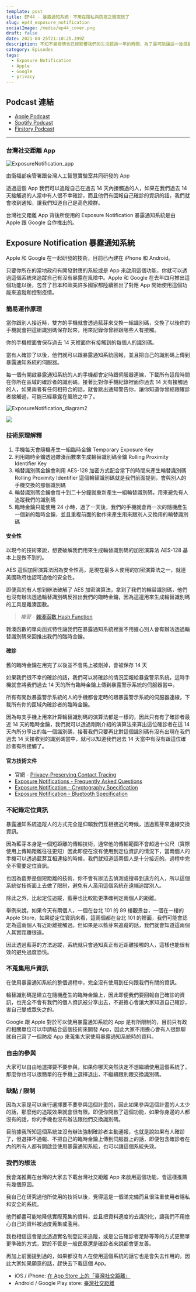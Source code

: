 ```yaml
---
template: post
title: EP44 - 暴露通知系統｜不用在隱私與防疫之間取捨了
slug: ep44_exposure_notification
socialImage: /media/ep44_cover.png
draft: false
date: 2021-04-25T21:10:25.399Z
description: 不知不覺疫情也已經影響我們的生活超過一年的時間，為了盡可能讓這一波混亂趕快終止，Apple和Google共同研發了暴露通知系統供各國公衛單位與政府使用，希望能用最好的方式兼顧隱私與防疫！
category: Episodes
tags:
  - Exposure Notification
  - Apple
  - Google
  - privacy
---
```


## Podcast 連結

- [Apple Podcast](https://podcasts.apple.com/tw/podcast/%E8%B3%87%E5%AE%89%E8%A7%A3%E5%A3%93%E7%B8%AE/id1513276667#episodeGuid=cknxo26mxx45l0805tubv7mae)
- [Spotify Podcast](https://open.spotify.com/episode/4kJ8Ya9iR8PGWMwQLEzrNS?si=228a43cdc4c744c4)
- [Firstory Podcast](https://open.firstory.me/story/cknxo26mxx45l0805tubv7mae)

---

### 台灣社交距離 App

![ExposureNotification_app](/media/exposurenotification_app.jpeg)

由衛福部疾管署跟台灣人工智慧實驗室共同研發的 App

透過這個 App 我們可以追蹤自己在過去 14 天內接觸過的人，如果在我們過去 14 天接觸過的人當中有人很不幸確診，而且他們有回報自己確診的資訊的話，我們就會收到通知，讓我們知道自己是高危險群。

台灣社交距離 App 背後所使用的 Exposure Notification 暴露通知系統是由 Apple 跟 Google 合作推出的。

## Exposure Notification 暴露通知系統

Apple 和 Google 在一起研發的技術，目前已內建在 iPhone 和 Android。

只要你所在的當地政府有開發對應的系統或是 App 來啟用這個功能，你就可以透過這個系統來追蹤自己有沒有暴露在風險中。Apple 和 Google 在去年四月推出這個功能以後，包含了日本和歐美許多國家都陸續推出了對應 App 開始使用這個功能來追蹤和控制疫情。

### 簡易運作原理

當你跟別人接近時，雙方的手機就會透過藍芽來交換一組識別碼，交換了以後你的手機就會把這組識別碼保存起來，用來記錄你曾經跟哪些人有接觸。

你的手機裡面會保存過去 14 天裡面你有接觸到的每個人的識別碼。

當有人確診了以後，他們就可以跟暴露通知系統回報，並且把自己的識別碼上傳到暴露通知系統的伺服器。

每一個有開啟暴露通知系統的人的手機都會定時跟伺服器連線，下載所有這段時間在你所在區域的確診者的識別碼，接著比對你手機紀錄裡面你過去 14 天有接觸過的人，如果兩者有任何相符合的話，就會跳出通知警告你，讓你知道你曾經跟確診者接觸過，可能已經暴露在風險之中了。

![ExposureNotification_diagram2](/media/exposurenotification_diagram1.png)

![](/media/exposurenotification_diagram2.png)

### 技術原理解釋

1. 手機每天會隨機產生一組臨時金鑰 Temporary Exposure Key
2. 利用臨時金鑰透過雜湊函數來生成輪替識別碼金鑰 Rolling Proximity Identifier Key
3. 輪替識別碼金鑰會利用 AES-128 加密方式配合當下的時間來產生輪替識別碼 Rolling Proximity Identifier
   這個輪替識別碼就是我們前面提到，會與別人的手機交換的那個識別碼
4. 輪替識別碼金鑰會每十到二十分鐘就重新產生一組輪替識別碼，用來避免有人追蹤我們的識別碼
5. 臨時金鑰只能使用 24 小時，過了一天後，我們的手機就會再一次的隨機產生一個新的臨時金鑰，並且重複前面的動作來產生用來跟別人交換用的輪替識別碼

#### 安全性

以現今的技術來說，想要破解我們用來生成輪替識別碼的加密演算法 AES-128 基本上是做不到的。

AES 這個加密演算法因為安全性高，是現在最多人使用的加密演算法之一，就連美國政府也認可過他的安全性。

即便真的有人想到辦法破解了 AES 加密演算法，拿到了我們的輪替識別碼，他們也沒有辦法透過輪替識別碼反推出我們的臨時金鑰，因為這邊用來生成輪替識別碼的工具是雜湊函數。

> _複習 -_ [雜湊函數 Hash Function](/posts/EP2-what-is-infosec#雜湊函數-hash-function)

雜湊函數的單向函式特性讓我們在暴露通知系統裡面不用擔心別人會有辦法透過輪替識別碼來回推出我們的臨時金鑰。

#### 確診

舊的臨時金鑰在用完了以後並不會馬上被刪掉，會被保存 14 天

如果我們很不幸的確診的話，我們可以將確診的情況回報給暴露警示系統，這時手機就會將我們過去 14 天的所有臨時金鑰上傳到暴露警示系統的伺服器當中。

所有有開啟暴露警示系統的人的手機都會定時的跟暴露警示系統的伺服器連線，下載所有你的區域內確診者的臨時金鑰。

因為每支手機上用來計算輪替識別碼的演算法都是一樣的，因此只有有了確診者最近 14 天的臨時金鑰，我們就可以透過剛剛介紹的演算法來算出這位確診者在這 14 天內所分享出的每一個識別碼，接著我們只要再比對這個識別碼有沒有出現在我們過去 14 天接收到的識別碼當中，就可以知道我們過去 14 天當中有沒有跟這位確診者有所接觸了。

#### 官方技術文件

- 官網 - [Privacy-Preserving Contact Tracing](https://covid19.apple.com/contacttracing)
- [Exposure Notifications - Frequently Asked Questions](https://covid19-static.cdn-apple.com/applications/covid19/current/static/contact-tracing/pdf/ExposureNotification-FAQv1.2.pdf)
- [Exposure Notification - Cryptography Specification](https://covid19-static.cdn-apple.com/applications/covid19/current/static/contact-tracing/pdf/ExposureNotification-CryptographySpecificationv1.2.pdf?)
- [Exposure Notification - Bluetooth Specification](https://covid19-static.cdn-apple.com/applications/covid19/current/static/contact-tracing/pdf/ExposureNotification-BluetoothSpecificationv1.2.pdf?1)

### 不紀錄定位資訊

暴露通知系統追蹤人的方式完全是仰賴我們互相接近的時候，透過藍芽來連線交換資訊。

因為藍芽本身是一個短距離的傳輸技術，通常他的傳輸範圍不會超過十公尺（實際使用上傳輸距離往往更短）因此即便在沒有使用到定位資訊的情況下，當兩個人的手機可以透過藍芽互相連接的時候，我們就知道這兩個人是十分接近的。過程中完全不需要定位資訊。

也因為藍芽是個短距離的技術，你不會有辦法去偵測或搜尋到遠方的人，所以這個系統從技術面上去做了限制，避免有人濫用這個系統在遠端追蹤別人。

除此之外，比起定位追蹤，藍芽也比較能更準確判定兩個人的距離。

舉例來說，如果今天有兩個人，一個在台北 101 的 89 樓觀景台，一個在一樓的 Apple Store，如果從定位資訊來看，這兩個都在台北 101 的裡面，我們可能會認定為這兩個人有近距離接觸過。但如果是以藍芽來追蹤的話，我們就會知道這兩個人其實距離很遠。

因此透過藍芽的方法追蹤，系統就只會通知真正有近距離接觸的人，這樣也能很有效的避免過度恐慌。

### 不蒐集用戶資訊

在使用暴露通知系統的整個過程中，完全沒有使用到任何跟我們有關的資訊。

輪替識別碼是建立在隨機產生的臨時金鑰上，因此即便我們要回報自己確診的資訊，也完全不會有我們的個人資訊被分享出去，不避擔心會讓大家知道自己確診，害自己變成眾矢之的。

Google 跟 Apple 對於可以使用暴露通知系統的 App 是有所限制的，目前只有政府相關單位可以申請結合這個技術來開發 App，因此大家不用擔心會有人很無聊就自己寫了一個防疫 App 來蒐集大家使用暴露通知系統時的資料。

### 自由的參與

大家可以自由地選擇要不要參與，如果你哪天突然決定不想繼續使用這個系統了，那麼你也可以很簡單的在手機上選擇退出，不繼續跟別跟交換識別碼。

### 缺點 / 限制

因為大家是可以自行選擇要不要參與這個計畫的，因此如果參與這個計畫的人太少的話，那麼他的追蹤效果就會很有限。即便你開啟了這個功能，如果你身邊的人都沒有的話，你的手機也沒有辦法跟他們交換識別碼。

目前據我所知這個系統並沒有辦法強制確診者主動通報，也就是說如果有人確診了，但選擇不通報、不把自己的臨時金鑰上傳到伺服器上的話，即便包含確診者在內的所有人都有開啟並使用暴露通知系統，也可以讓這個系統失效。

### 我們的想法

我會滿推薦在台灣的大家去下載台灣社交距離 App 來啟用這個功能，會這樣推薦有幾個原因。

我自己在研究過他所使用的技術以後，覺得這是一個滿完備而且很注重使用者隱私和安全的系統。

他們都盡可能地降低實際蒐集的資料，並且把資料適度的去識別化，讓我們不用擔心自己的資料被過度蒐集或濫用。

我也相信這會是比透過實名制登記來追蹤，或是公告確診者足跡等等的方式更簡單更準確的方式，對於不管是一般民眾還是確診者來說都會更友善。

再加上前面提到過的，如果都沒有人在使用這個系統的話它也是會失去作用的，因此大家如果願意的話，趕快去下載這個 App。

- iOS / iPhone: [在 App Store 上的「臺灣社交距離」](https://apps.apple.com/tw/app/臺灣社交距離/id1554431836)
- Android / Google Play store: [臺灣社交距離](https://play.google.com/store/apps/details?id=tw.gov.cdc.exposurenotifications)
